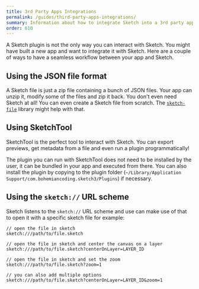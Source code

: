 ```yaml
---
title: 3rd Party Apps Integrations
permalink: /guides/third-party-apps-integrations/
summary: Information about how to integrate Sketch into a 3rd party app
order: 610
---
```


A Sketch plugin is not the only way you can interact with Sketch. You might have built a new app and want to integrate it with Sketch. Here are a couple of ways to have a seamless workflow between your app and Sketch.

## Using the JSON file format

A Sketch file is just a zip file containing a bunch of JSON files. Your app can unzip it, modify some of the files and zip it back. You don't even need Sketch at all! You can even create a Sketch file from scratch. The [`sketch-file`](https://github.com/mathieudutour/sketch-file) library might help with that.

## Using SketchTool

SketchTool is the perfect tool to interact with Sketch. You can export previews, get metadata from a file and even run a plugin programmatically!

The plugin you can run with SketchTool does not need to be installed by the user, it can be bundled in your app and executed from there. You can also install the plugin by copying to the plugin folder (`~/Library/Application Support/com.bohemiancoding.sketch3/Plugins`) if necessary.

## Using the `sketch://` URL scheme

Sketch listens to the `sketch://` URL scheme and use can make use of that to open it with a specific sketch file for example:

```
// open the file in sketch
sketch:///path/to/file.sketch

// open the file in sketch and center the canvas on a layer
sketch:///path/to/file.sketch?centerOnLayer=LAYER_ID

// open the file in sketch and set the zoom
sketch:///path/to/file.sketch?zoom=1

// you can also add multiple options
sketch:///path/to/file.sketch?centerOnLayer=LAYER_ID&zoom=1
```
